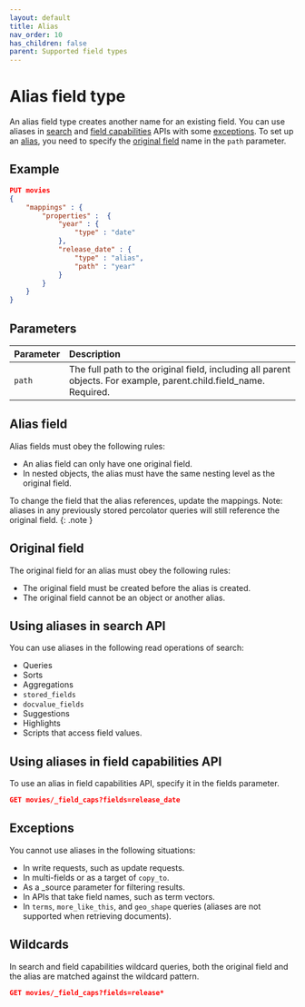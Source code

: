 ```yaml
---
layout: default
title: Alias
nav_order: 10
has_children: false
parent: Supported field types
---
```


# Alias field type

An alias field type creates another name for an existing field. You can use aliases in [search](#using-aliases-in-search-api) and [field capabilities](#using-aliases-in-field-capabilities-api) APIs with some [exceptions](#exceptions). To set up an [alias](#alias-field), you need to specify the [original field](#original-fields) name in the `path` parameter.

## Example

```json
PUT movies 
{
    "mappings" : {
        "properties" :  {
            "year" : {
                "type" : "date"
            },
            "release_date" : {
                "type" : "alias",
                "path" : "year"
            }
        }
    }
}
```

## Parameters

Parameter | Description 
:--- | :--- 
`path` | The full path to the original field, including all parent objects. For example, parent.child.field_name. Required.

## Alias field

Alias fields must obey the following rules:

- An alias field can only have one original field.
- In nested objects, the alias must have the same nesting level as the original field.

To change the field that the alias references, update the mappings. Note: aliases in any previously stored percolator queries will still reference the original field.
{: .note }

## Original field

The original field for an alias must obey the following rules:
- The original field must be created before the alias is created.
- The original field cannot be an object or another alias.

## Using aliases in search API

You can use aliases in the following read operations of search:
- Queries
- Sorts
- Aggregations
- `stored_fields`
- `docvalue_fields`
- Suggestions
- Highlights
- Scripts that access field values.

## Using aliases in field capabilities API

To use an alias in field capabilities API, specify it in the fields parameter.

```json
GET movies/_field_caps?fields=release_date
```

## Exceptions

You cannot use aliases in the following situations:
- In write requests, such as update requests.
- In multi-fields or as a target of `copy_to`.
- As a _source parameter for filtering results.
- In APIs that take field names, such as term vectors.
- In `terms`, `more_like_this`, and `geo_shape` queries (aliases are not supported when retrieving documents).

## Wildcards

In search and field capabilities wildcard queries, both the original field and the alias are matched against the wildcard pattern. 

```json
GET movies/_field_caps?fields=release*
```
